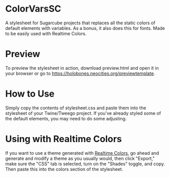# ColorVarsSC
A stylesheet for Sugarcube projects that replaces all the static colors of default elements with variables. As a bonus, it also does this for fonts. Made to be easily used with Realtime Colors.
# Preview
To preview the stylesheet in action, download preview.html and open it in your browser or go to https://holobones.neocities.org/previewtemplate.
# How to Use
Simply copy the contents of stylesheet.css and paste them into the stylesheet of your Twine/Tweego project. If you've already styled some of the default elements, you may need to do some adjusting.
# Using with Realtime Colors
If you want to use a theme generated with [Realtime Colors](https://www.realtimecolors.com), go ahead and generate and modify a theme as you usually would, then click "Export," make sure the "CSS" tab is selected, turn on the "Shades" toggle, and copy. Then paste this into the colors section of the stylesheet.
